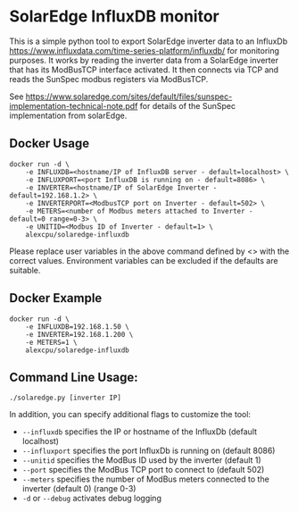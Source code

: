 SolarEdge InfluxDB monitor
==========================

This is a simple python tool to export SolarEdge inverter data to
an InfluxDb <https://www.influxdata.com/time-series-platform/influxdb/> for monitoring purposes. It works by reading the inverter
data from a SolarEdge inverter that has its ModBusTCP interface activated.
It then connects via TCP and reads the SunSpec modbus registers via ModBusTCP.

See <https://www.solaredge.com/sites/default/files/sunspec-implementation-technical-note.pdf> for details of the SunSpec implementation from solarEdge.

Docker Usage
---
```
docker run -d \ 
    -e INFLUXDB=<hostname/IP of InfluxDB server - default=localhost> \ 
    -e INFLUXPORT=<port InfluxDB is running on - default=8086> \ 
    -e INVERTER=<hostname/IP of SolarEdge Inverter - default=192.168.1.2> \
    -e INVERTERPORT=<ModbusTCP port on Inverter - default=502> \
    -e METERS=<number of Modbus meters attached to Inverter - default=0 range=0-3> \
    -e UNITID=<Modbus ID of Inverter - default=1> \
    alexcpu/solaredge-influxdb
```
Please replace user variables in the above command defined by <> with the correct values.  Environment variables can be excluded if the defaults are suitable.

Docker Example
---
```
docker run -d \ 
    -e INFLUXDB=192.168.1.50 \ 
    -e INVERTER=192.168.1.200 \
    -e METERS=1 \
    alexcpu/solaredge-influxdb
```

Command Line Usage:
------
`./solaredge.py [inverter IP]`

In addition, you can specify additional flags to customize the tool:
* `--influxdb` specifies the IP or hostname of the InfluxDb (default localhost)
* `--influxport` specifies the port InfluxDb is running on (default 8086)
* `--unitid` specifies the ModBus ID used by the inverter (default 1)
* `--port` specifies the ModBus TCP port to connect to (default 502)
* `--meters` specifies the number of ModBus meters connected to the inverter (default 0) (range 0-3)
* `-d` or `--debug` activates debug logging
